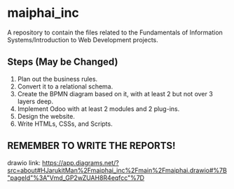 # maiphai_inc
A repository to contain the files related to the Fundamentals of Information Systems/Introduction to Web Development projects.

## Steps (May be Changed)
1. Plan out the business rules.
2. Convert it to a relational schema.
3. Create the BPMN diagram based on it, with at least 2 but not over 3 layers deep.
4. Implement Odoo with at least 2 modules and 2 plug-ins.
5. Design the website.
6. Write HTMLs, CSSs, and Scripts.

## REMEMBER TO WRITE THE REPORTS!

drawio link: https://app.diagrams.net/?src=about#HJarukitMan%2Fmaiphai_inc%2Fmain%2Fmaiphai.drawio#%7B"pageId"%3A"Vmd_GP2wZUAH8R4eqfcc"%7D
